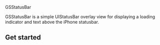 GSStatusBar

GSStatusBar is a simple UIStatusBar overlay view for displaying a loading indicator and text above the iPhone statusbar.

## Get started
